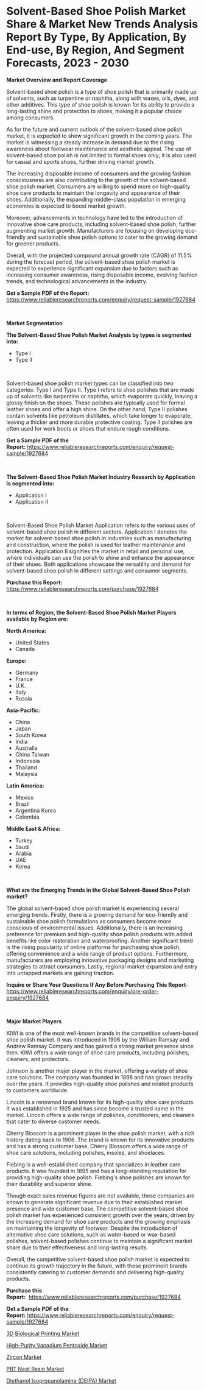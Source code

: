 <p><h1>Solvent-Based Shoe Polish Market Share & Market New Trends Analysis Report By Type, By Application, By End-use, By Region, And Segment Forecasts, 2023 - 2030</h1></p><p><strong>Market Overview and Report Coverage</strong></p>
<p><p>Solvent-based shoe polish is a type of shoe polish that is primarily made up of solvents, such as turpentine or naphtha, along with waxes, oils, dyes, and other additives. This type of shoe polish is known for its ability to provide a long-lasting shine and protection to shoes, making it a popular choice among consumers.</p><p>As for the future and current outlook of the solvent-based shoe polish market, it is expected to show significant growth in the coming years. The market is witnessing a steady increase in demand due to the rising awareness about footwear maintenance and aesthetic appeal. The use of solvent-based shoe polish is not limited to formal shoes only; it is also used for casual and sports shoes, further driving market growth.</p><p>The increasing disposable income of consumers and the growing fashion consciousness are also contributing to the growth of the solvent-based shoe polish market. Consumers are willing to spend more on high-quality shoe care products to maintain the longevity and appearance of their shoes. Additionally, the expanding middle-class population in emerging economies is expected to boost market growth.</p><p>Moreover, advancements in technology have led to the introduction of innovative shoe care products, including solvent-based shoe polish, further augmenting market growth. Manufacturers are focusing on developing eco-friendly and sustainable shoe polish options to cater to the growing demand for greener products.</p><p>Overall, with the projected compound annual growth rate (CAGR) of 11.5% during the forecast period, the solvent-based shoe polish market is expected to experience significant expansion due to factors such as increasing consumer awareness, rising disposable income, evolving fashion trends, and technological advancements in the industry.</p></p>
<p><strong>Get a Sample PDF of the Report:</strong> <a href="https://www.reliableresearchreports.com/enquiry/request-sample/1927684">https://www.reliableresearchreports.com/enquiry/request-sample/1927684</a></p>
<p>&nbsp;</p>
<p><strong>Market Segmentation</strong></p>
<p><strong>The Solvent-Based Shoe Polish Market Analysis by types is segmented into:</strong></p>
<p><ul><li>Type I</li><li>Type II</li></ul></p>
<p>&nbsp;</p>
<p><p>Solvent-based shoe polish market types can be classified into two categories: Type I and Type II. Type I refers to shoe polishes that are made up of solvents like turpentine or naphtha, which evaporate quickly, leaving a glossy finish on the shoes. These polishes are typically used for formal leather shoes and offer a high shine. On the other hand, Type II polishes contain solvents like petroleum distillates, which take longer to evaporate, leaving a thicker and more durable protective coating. Type II polishes are often used for work boots or shoes that endure rough conditions.</p></p>
<p><strong>Get a Sample PDF of the Report:</strong>&nbsp;<a href="https://www.reliableresearchreports.com/enquiry/request-sample/1927684">https://www.reliableresearchreports.com/enquiry/request-sample/1927684</a></p>
<p>&nbsp;</p>
<p><strong>The Solvent-Based Shoe Polish Market Industry Research by Application is segmented into:</strong></p>
<p><ul><li>Application I</li><li>Application II</li></ul></p>
<p>&nbsp;</p>
<p><p>Solvent-Based Shoe Polish Market Application refers to the various uses of solvent-based shoe polish in different sectors. Application I denotes the market for solvent-based shoe polish in industries such as manufacturing and construction, where the polish is used for leather maintenance and protection. Application II signifies the market in retail and personal use, where individuals can use the polish to shine and enhance the appearance of their shoes. Both applications showcase the versatility and demand for solvent-based shoe polish in different settings and consumer segments.</p></p>
<p><strong>Purchase this Report:</strong>&nbsp; <a href="https://www.reliableresearchreports.com/purchase/1927684">https://www.reliableresearchreports.com/purchase/1927684</a></p>
<p>&nbsp;</p>
<p><strong>In terms of Region, the Solvent-Based Shoe Polish Market Players available by Region are:</strong></p>
<p>
    <p> <strong> North America: </strong>
        <ul>
            <li>United States</li>
            <li>Canada</li>
        </ul>
        </p> 
    <p> <strong> Europe: </strong>
        <ul>
            <li>Germany</li>
            <li>France</li>
            <li>U.K.</li>
            <li>Italy</li>
            <li>Russia</li>
        </ul>
        </p> 
    <p> <strong> Asia-Pacific: </strong>
        <ul>
            <li>China</li>
            <li>Japan</li>
            <li>South Korea</li>
            <li>India</li>
            <li>Australia</li>
            <li>China Taiwan</li>
            <li>Indonesia</li>
            <li>Thailand</li>
            <li>Malaysia</li>
        </ul>
        </p> 
    <p> <strong> Latin America: </strong>
        <ul>
            <li>Mexico</li>
            <li>Brazil</li>
            <li>Argentina Korea</li>
            <li>Colombia</li>
        </ul>
        </p> 
    <p> <strong> Middle East & Africa: </strong>
        <ul>
            <li>Turkey</li>
            <li>Saudi</li>
            <li>Arabia</li>
            <li>UAE</li>
            <li>Korea</li>
        </ul>
    </p>
    </p>
<p>&nbsp;</p>
<p><strong>What are the Emerging Trends in the Global Solvent-Based Shoe Polish market?</strong></p>
<p><p>The global solvent-based shoe polish market is experiencing several emerging trends. Firstly, there is a growing demand for eco-friendly and sustainable shoe polish formulations as consumers become more conscious of environmental issues. Additionally, there is an increasing preference for premium and high-quality shoe polish products with added benefits like color restoration and waterproofing. Another significant trend is the rising popularity of online platforms for purchasing shoe polish, offering convenience and a wide range of product options. Furthermore, manufacturers are employing innovative packaging designs and marketing strategies to attract consumers. Lastly, regional market expansion and entry into untapped markets are gaining traction.</p></p>
<p><strong>Inquire or Share Your Questions If Any Before Purchasing This Report</strong>- <a href="https://www.reliableresearchreports.com/enquiry/pre-order-enquiry/1927684">https://www.reliableresearchreports.com/enquiry/pre-order-enquiry/1927684</a></p>
<p>&nbsp;</p>
<p><strong>Major Market Players</strong></p>
<p><p>KIWI is one of the most well-known brands in the competitive solvent-based shoe polish market. It was introduced in 1906 by the William Ramsay and Andrew Ramsay Company and has gained a strong market presence since then. KIWI offers a wide range of shoe care products, including polishes, cleaners, and protectors.</p><p>Johnson is another major player in the market, offering a variety of shoe care solutions. The company was founded in 1898 and has grown steadily over the years. It provides high-quality shoe polishes and related products to customers worldwide.</p><p>Lincoln is a renowned brand known for its high-quality shoe care products. It was established in 1925 and has since become a trusted name in the market. Lincoln offers a wide range of polishes, conditioners, and cleaners that cater to diverse customer needs.</p><p>Cherry Blossom is a prominent player in the shoe polish market, with a rich history dating back to 1906. The brand is known for its innovative products and has a strong customer base. Cherry Blossom offers a wide range of shoe care solutions, including polishes, insoles, and shoelaces.</p><p>Fiebing is a well-established company that specializes in leather care products. It was founded in 1895 and has a long-standing reputation for providing high-quality shoe polish. Fiebing's shoe polishes are known for their durability and superior shine.</p><p>Though exact sales revenue figures are not available, these companies are known to generate significant revenue due to their established market presence and wide customer base. The competitive solvent-based shoe polish market has experienced consistent growth over the years, driven by the increasing demand for shoe care products and the growing emphasis on maintaining the longevity of footwear. Despite the introduction of alternative shoe care solutions, such as water-based or wax-based polishes, solvent-based polishes continue to maintain a significant market share due to their effectiveness and long-lasting results.</p><p>Overall, the competitive solvent-based shoe polish market is expected to continue its growth trajectory in the future, with these prominent brands consistently catering to customer demands and delivering high-quality products.</p></p>
<p><strong>Purchase this Report:</strong>&nbsp;&nbsp;<a href="https://www.reliableresearchreports.com/purchase/1927684">https://www.reliableresearchreports.com/purchase/1927684</a></p>
<p></p>
<p><strong>Get a Sample PDF of the Report:</strong>&nbsp;<a href="https://www.reliableresearchreports.com/enquiry/request-sample/1927684">https://www.reliableresearchreports.com/enquiry/request-sample/1927684</a></p>
<p><p><a href="https://medium.com/@theomorar2000/3d-biological-printing-market-trends-forecast-and-competitive-analysis-to-2030-e86cdef61708">3D Biological Printing Market</a></p><p><a href="https://www.linkedin.com/pulse/high-purity-vanadium-pentoxide-market-size-share-amp-trends-s440e/">High-Purity Vanadium Pentoxide Market</a></p><p><a href="https://medium.com/@kaceyrath/zircon-market-outlook-industry-overview-and-forecast-2023-to-2030-e30ce88e14df">Zircon Market</a></p><p><a href="https://www.linkedin.com/pulse/pbt-neat-resin-market-size-share-global-analysis-report-k9b5e/">PBT Neat Resin Market</a></p><p><a href="https://www.linkedin.com/pulse/diethanol-isopropanolamine-deipa-market-size-share-global-analysis-tydge/">Diethanol Isopropanolamine (DEIPA) Market</a></p></p>